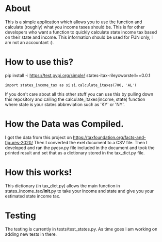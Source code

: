 # About
This is a simple application which allows you to use the function and calculate (roughly) what you income taxes should be.
This is for other developers who want a function to quickly calculate state income tax based on their state and income.
This information should be used for FUN only, I am not an accountant :).

# How to use this?

pip install -i https://test.pypi.org/simple/ states-itax-rileycworstell==0.0.1

`import states_income_tax as si`
`si.calculate_itaxes(700, 'AL')`

If you don't care about all this other stuff you can use this by pulling down this repository and calling the calculate_itaxes(income, state) function where state is your states abbreviation such as 'KY' or 'NY'.

# How the Data was Compiled.
I got the data from this project on https://taxfoundation.org/facts-and-figures-2020/
Then I converted the exel document to a CSV file. 
Then I developed and ran the pycsv.py file included in the document and took the printed result and set that as a dictionary stored
in the tax_dict.py file.

# How this works!
This dictionary (in tax_dict.py) allows the main function in states_income_tax/__init__.py to take your income and state and give you your estimated state income tax.

# Testing
The testing is currently in tests/test_states.py. As time goes I am working on adding new tests in there.

